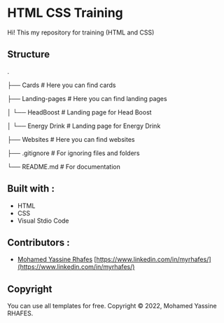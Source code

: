 # HTML CSS Training
Hi!
This my repository for training (HTML and CSS)

## Structure 

.

├── Cards                   # Here you can find cards

├── Landing-pages           # Here you can find landing pages

│ └── HeadBoost              # Landing page for Head Boost 

│ └── Energy Drink           # Landing page for Energy Drink 

├── Websites                # Here you can find websites

├── .gitignore              # For ignoring files and folders

└── README.md               # For documentation

## Built with :

- HTML
- CSS
- Visual Stdio Code

## Contributors :

-  [Mohamed Yassine Rhafes](https://www.linkedin.com/in/myrhafes/) [https://www.linkedin.com/in/myrhafes/](https://www.linkedin.com/in/myrhafes/)

## Copyright

You can use all templates for free.
Copyright © 2022, Mohamed Yassine RHAFES.

